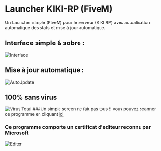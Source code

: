 # Launcher KIKI-RP (FiveM)
Un Launcher simple (FiveM) pour le serveur (KIKI RP) avec actualisation automatique des stats et mise à jour automatique.
## Interface simple & sobre :
![Interface](https://i.gyazo.com/2b4313e4a4f7c2d9837a449493429a89.png)
## Mise à jour automatique :
![AutoUpdate](https://i.gyazo.com/98ac7423870392f9ab95439c36d7a5ca.png)
## 100% sans virus
![Virus Total](https://i.gyazo.com/30bd4dbf38029335398bf87a05f0ebd1.png)
###Un simple screen ne fait pas tous !! 
vous pouvez scanner ce programme en cliquant [ici](https://www.virustotal.com/gui/)
### Ce programme comporte un certificat d'editeur reconnu par Microsoft
![Editor](https://cdn.discordapp.com/attachments/806313617632919564/808418937666011186/Windows10-cette-application-a-ete-bloquee-par-votre-administrateur-e.png)
